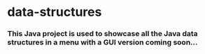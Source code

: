 # data-structures

### This Java project is used to showcase all the Java data structures in a menu with a GUI version coming soon...
